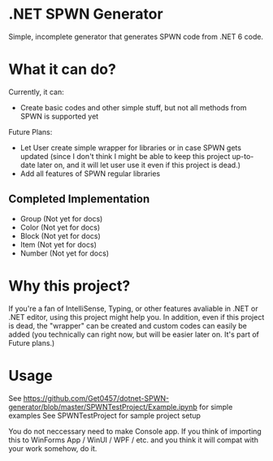 # .NET SPWN Generator

Simple, incomplete generator that generates SPWN code from .NET 6 code.

# What it can do?
Currently, it can:
* Create basic codes and other simple stuff, but not all methods from SPWN is supported yet

Future Plans:
* Let User create simple wrapper for libraries or in case SPWN gets updated (since I don't think I might be able to keep this project up-to-date later on, and it will let user use it even if this project is dead.)
* Add all features of SPWN regular libraries

## Completed Implementation
* Group (Not yet for docs)
* Color (Not yet for docs)
* Block (Not yet for docs)
* Item (Not yet for docs)
* Number (Not yet for docs)

# Why this project?

If you're a fan of IntelliSense, Typing, or other features avaliable in .NET or .NET editor, using this project might help you. In addition, even if this project is dead, the "wrapper" can be created and custom codes can easily be added (you technically can right now, but will be easier later on. It's part of Future plans.)

# Usage
See https://github.com/Get0457/dotnet-SPWN-generator/blob/master/SPWNTestProject/Example.ipynb for simple examples
See SPWNTestProject for sample project setup

 You do not neccessary need to make Console app. If you think of importing this to WinForms App / WinUI / WPF / etc. and you think it will compat with your work somehow, do it.
